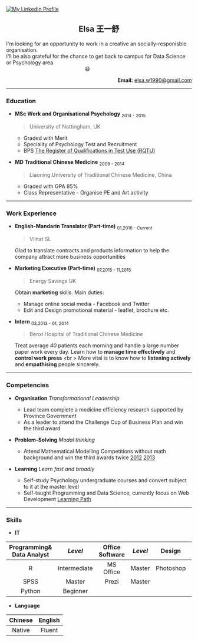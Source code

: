 [![My LinkedIn Profile](https://cdn2.hubspot.net/hub/76244/file-30458908-jpg/images/linkedin_logo_sub1.jpg)](https://cn.linkedin.com/in/elsa-wang-0ba1b2a7)

<h2 align="center">
 Elsa
 王一舒
</h2>


I'm looking for an opportunity to work in a creative an socially-responisble organisation.
<br />
I'll be also grateful for the chance to get back to campus for Data Science or Psychology area.
<br />
<d1 style="color:white; cursor: not-allowed;">~~I'm going to Change the World !~~ </d1> :smile:



<p align="right"><b>Email:</b> <a href="mailto:elsa.w1990@gmail.com">elsa.w1990@gmail.com</a>
</p>

---

### Education

- __MSc Work and Organisational Psychology__  <sub>2014 - 2015</sub>
  > University of Nottingham, UK

  * Graded with Merit
  * Speciality of Psychology Test and Recruitment
  * BPS [The Register of Qualifications in Test Use (RQTU)](https://ptc.bps.org.uk/register-qualifications-test-use-rqtu?qs=311299&ret=Wang)

- __MD Traditional Chinese Medicine__  <sub>2009 - 2014</sub>
  > Liaoning University of Traditional Chinese Medicine, China

  * Graded with GPA 85%
  * Class Representative - Organise PE and Art activity

---

### Work Experience

- __English-Mandarin Translator (Part-time)__ <sub>01,2016 - Current</sub>
  > Vilnat SL

  Glad to translate contracts and products information to help the company attract more business opportunities

- __Marketing Executive (Part-time)__ <sub> 07,2015 - 11,2015 </sub>
  > Energy Savings UK

  Obtain __marketing__ skills. Main duties:
  - Manage online social media - Facebook and Twitter
  - Edit and Design promotional material - leaflet, brochure etc.

- __Intern__ <sub>03,2013 - 01, 2014</sub>
  > Benxi Hospital of Traditional Chinese Medicine

  Treat average *40* patients each morning and handle a large number paper work every day. Learn how to __manage time effectively__ and __control work press__
  <br \>
  More vital is to know how to __listening actively__ and __empathising__ people sincerely.  

---

### Competencies

- __Organisation__ *Transformational Leadership*

  * Lead team complete a medicine efficiency research supported by Province Government
  * As a leader to attend the Challenge Cup of Business Plan  and win the third award

- __Problem-Solving__ *Modal thinking*

  * Attend Mathematical Modelling Competitions without math background and win the third awards twice [2012](http://wenku.baidu.com/view/a14dba380912a2161479292a.html) [2013](http://www.madio.net/article-394.html)

- __Learning__ *Learn fast and broadly*
  * Self-study Psychology undergraduate courses and convert subject to it at the master level
  * Self-taught Programming and Data Science, currently focus on Web Development [Learning Path]()

---

### Skills
- __IT__

|  __Programming& Data Analyst__ | *Level*   | __Office Software__ |*Level*   | __Design__ |*Level*   |
| :-------------: | :-------------: | :-------------: |:-------------: | :-------------: | :-------------: |
| R       | Intermediate  |MS Office | Master | Photoshop | Intermediate |
| SPSS | Master |Prezi | Master |
| Python | Beginner |


- __Language__

| Chinese  | English |
| :-------------:|:-------------: |
| Native| Fluent |
